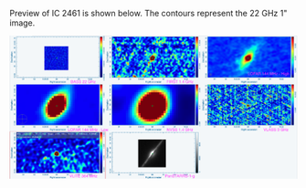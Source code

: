 Preview of IC 2461 is shown below. The contours represent the 22 GHz 1" image. 

![IC2461.png](IC2461.png "IC2461")

